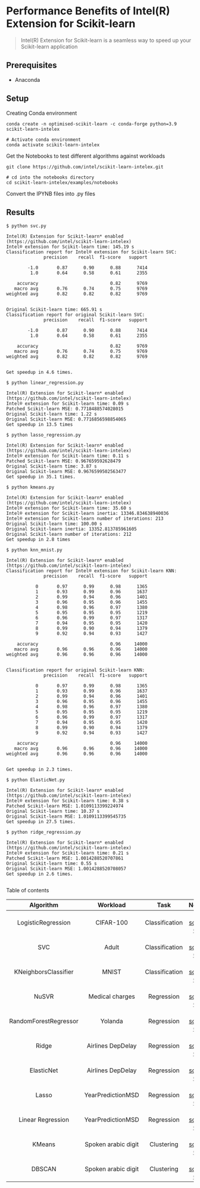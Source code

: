 # Performance Benefits of Intel(R) Extension for Scikit-learn

> Intel(R) Extension for Scikit-learn is a seamless way to speed up your Scikit-learn application

## Prerequisites

- Anaconda

## Setup

Creating Conda environment

```shell
conda create -n optimised-scikit-learn -c conda-forge python=3.9 scikit-learn-intelex

# Activate conda environment
conda activate scikit-learn-intelex
```

Get the Notebooks to test different algorithms against workloads

```shell
git clone https://github.com/intel/scikit-learn-intelex.git

# cd into the notebooks directory
cd scikit-learn-intelex/examples/notebooks
```


Convert the IPYNB files into .py files

## Results


```shell
$ python svc.py

Intel(R) Extension for Scikit-learn* enabled (https://github.com/intel/scikit-learn-intelex)
Intel® extension for Scikit-learn time: 145.19 s
Classification report for Intel® extension for Scikit-learn SVC:
              precision    recall  f1-score   support

        -1.0       0.87      0.90      0.88      7414
         1.0       0.64      0.58      0.61      2355

    accuracy                           0.82      9769
   macro avg       0.76      0.74      0.75      9769
weighted avg       0.82      0.82      0.82      9769


Original Scikit-learn time: 665.91 s
Classification report for original Scikit-learn SVC:
              precision    recall  f1-score   support

        -1.0       0.87      0.90      0.88      7414
         1.0       0.64      0.58      0.61      2355

    accuracy                           0.82      9769
   macro avg       0.76      0.74      0.75      9769
weighted avg       0.82      0.82      0.82      9769


Get speedup in 4.6 times.
```

```shell
$ python linear_regression.py 

Intel(R) Extension for Scikit-learn* enabled (https://github.com/intel/scikit-learn-intelex)
Intel® extension for Scikit-learn time: 0.09 s
Patched Scikit-learn MSE: 0.7718488574028015
Original Scikit-learn time: 1.22 s
Original Scikit-learn MSE: 0.7716856598854065
Get speedup in 13.5 times
```

```shell
$ python lasso_regression.py 

Intel(R) Extension for Scikit-learn* enabled (https://github.com/intel/scikit-learn-intelex)
Intel® extension for Scikit-learn time: 0.11 s
Patched Scikit-learn MSE: 0.967659592628479
Original Scikit-learn time: 3.87 s
Original Scikit-learn MSE: 0.9676599502563477
Get speedup in 35.1 times.
```

```shell
$ python kmeans.py 

Intel(R) Extension for Scikit-learn* enabled (https://github.com/intel/scikit-learn-intelex)
Intel® extension for Scikit-learn time: 35.60 s
Intel® extension for Scikit-learn inertia: 13346.834638940036
Intel® extension for Scikit-learn number of iterations: 213
Original Scikit-learn time: 100.00 s
Original Scikit-learn inertia: 13352.813785961605
Original Scikit-learn number of iterations: 212
Get speedup in 2.8 times
```

```shell
$ python knn_mnist.py 

Intel(R) Extension for Scikit-learn* enabled (https://github.com/intel/scikit-learn-intelex)
Classification report for Intel® extension for Scikit-learn KNN:
              precision    recall  f1-score   support

           0       0.97      0.99      0.98      1365
           1       0.93      0.99      0.96      1637
           2       0.99      0.94      0.96      1401
           3       0.96      0.95      0.96      1455
           4       0.98      0.96      0.97      1380
           5       0.95      0.95      0.95      1219
           6       0.96      0.99      0.97      1317
           7       0.94      0.95      0.95      1420
           8       0.99      0.90      0.94      1379
           9       0.92      0.94      0.93      1427

    accuracy                           0.96     14000
   macro avg       0.96      0.96      0.96     14000
weighted avg       0.96      0.96      0.96     14000


Classification report for original Scikit-learn KNN:
              precision    recall  f1-score   support

           0       0.97      0.99      0.98      1365
           1       0.93      0.99      0.96      1637
           2       0.99      0.94      0.96      1401
           3       0.96      0.95      0.96      1455
           4       0.98      0.96      0.97      1380
           5       0.95      0.95      0.95      1219
           6       0.96      0.99      0.97      1317
           7       0.94      0.95      0.95      1420
           8       0.99      0.90      0.94      1379
           9       0.92      0.94      0.93      1427

    accuracy                           0.96     14000
   macro avg       0.96      0.96      0.96     14000
weighted avg       0.96      0.96      0.96     14000


Get speedup in 2.3 times.
```

```shell
$ python ElasticNet.py 

Intel(R) Extension for Scikit-learn* enabled (https://github.com/intel/scikit-learn-intelex)
Intel® extension for Scikit-learn time: 0.38 s
Patched Scikit-learn MSE: 1.0109113399224974
Original Scikit-learn time: 10.37 s
Original Scikit-learn MSE: 1.0109113399545735
Get speedup in 27.5 times.
```

```shell
$ python ridge_regression.py 

Intel(R) Extension for Scikit-learn* enabled (https://github.com/intel/scikit-learn-intelex)
Intel® extension for Scikit-learn time: 0.21 s
Patched Scikit-learn MSE: 1.0014288520707861
Original Scikit-learn time: 0.55 s
Original Scikit-learn MSE: 1.0014288520708057
Get speedup in 2.6 times.
```

```shell

```

Table of contents

| Algorithm               | Workload       | Task            | Notebook       | Scikit-learn estimator|
| :----------------------:| :------------: | :---------------:| :------------: | :-------------------:|
|    LogisticRegression  |    CIFAR-100    |    Сlassification    | [View source on GitHub](https://github.com/intel/scikit-learn-intelex/blob/master/examples/notebooks/logistictic_regression_cifar.ipynb)    | [sklearn.linear_model.LogisticRegression](https://scikit-learn.org/stable/modules/generated/sklearn.linear_model.LogisticRegression.html) |
|          SVC           |     Adult       |    Сlassification    | [View source on GitHub](https://github.com/intel/scikit-learn-intelex/blob/master/examples/notebooks/svc_adult.ipynb) | [sklearn.svm.SVC](https://scikit-learn.org/stable/modules/generated/sklearn.svm.SVC.html) |
| KNeighborsClassifier   |       MNIST     |    Сlassification    | [View source on GitHub](https://github.com/intel/scikit-learn-intelex/blob/master/examples/notebooks/knn_mnist.ipynb) |    [sklearn.neighbors.KNeighborsClassifier](https://scikit-learn.org/stable/modules/generated/sklearn.neighbors.KNeighborsClassifier.html) |
|        NuSVR           | Medical charges |    Regression    | [View source on GitHub](https://github.com/intel/scikit-learn-intelex/blob/master/examples/notebooks/nusvr_medical_charges.ipynb) | [sklearn.svm.NuSVR](https://scikit-learn.org/stable/modules/generated/sklearn.svm.NuSVR.html) |
| RandomForestRegressor  |     Yolanda     |    Regression    | [View source on GitHub](https://github.com/intel/scikit-learn-intelex/blob/master/examples/notebooks/random_forest_yolanda.ipynb) | [sklearn.ensemble.RandomForestRegressor](https://scikit-learn.org/stable/modules/generated/sklearn.ensemble.RandomForestRegressor.html) |
|        Ridge           | Airlines DepDelay |    Regression    | [View source on GitHub](https://github.com/intel/scikit-learn-intelex/blob/master/examples/notebooks/ridge_regression.ipynb) | [sklearn.linear_model.Ridge](https://scikit-learn.org/stable/modules/generated/sklearn.linear_model.Ridge.html) |
| ElasticNet  |    Airlines DepDelay     |    Regression    | [View source on GitHub](https://github.com/intel/scikit-learn-intelex/blob/master/examples/notebooks/ElasticNet.ipynb) | [sklearn.linear_model.ElasticNet](https://scikit-learn.org/stable/modules/generated/sklearn.linear_model.ElasticNet.html) |
|        Lasso           | YearPredictionMSD |    Regression    | [View source on GitHub](https://github.com/intel/scikit-learn-intelex/blob/master/examples/notebooks/lasso_regression.ipynb) | [sklearn.linear_model.Lasso](https://scikit-learn.org/stable/modules/generated/sklearn.linear_model.Lasso.html) |
| Linear Regression  |    YearPredictionMSD     |    Regression    | [View source on GitHub](https://github.com/intel/scikit-learn-intelex/blob/master/examples/notebooks/linear_regression.ipynb) | [sklearn.linear_model.LinearRegression](https://scikit-learn.org/stable/modules/generated/sklearn.linear_model.LinearRegression.html) |
|        KMeans           | Spoken arabic digit |    Clustering    | [View source on GitHub](https://github.com/intel/scikit-learn-intelex/blob/master/examples/notebooks/kmeans.ipynb) | [sklearn.cluster.KMeans](https://scikit-learn.org/stable/modules/generated/sklearn.cluster.KMeans.html) |
| DBSCAN  |     Spoken arabic digit     |    Clustering    | [View source on GitHub](https://github.com/intel/scikit-learn-intelex/blob/master/examples/notebooks/dbscan.ipynb) | [sklearn.cluster.DBSCAN](https://scikit-learn.org/stable/modules/generated/sklearn.cluster.DBSCAN.html) |